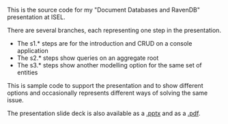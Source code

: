 This is the source code for my "Document Databases and RavenDB" presentation at ISEL.

There are several branches, each representing one step in the presentation.

- The s1.* steps are for the introduction and CRUD on a console application
- The s2.* steps show queries on an aggregate root 
- The s3.* steps show another modelling option for the same set of entities

This is sample code to support the presentation and to show different options and occasionally represents different ways of solving the same issue.

The presentation slide deck is also available as a [.pptx](Presentation-final.pptx) and as a [.pdf](Presentation-final.pdf).